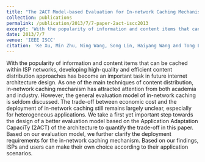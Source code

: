 ```yaml
---
title: "The 2ACT Model-based Evaluation for In-network Caching Mechanism"
collection: publications
permalink: /publication/2013/7/7-paper-2act-iscc2013
excerpt: 'With the popularity of information and content items that can be cached within ISP networks, developing high-quality and efficient content distribution approaches has become an important task in future internet architecture design. As one of the main techniques of content distribution, in-network caching mechanism has attracted attention from both academia and industry. However, the general evaluation model of in-network caching is seldom discussed. The trade-off between economic cost and the deployment of in-network caching still remains largely unclear, especially for heterogeneous applications. We take a first yet important step towards the design of a better evaluation model based on the Application Adaptation CapaciTy (2ACT) of the architecture to quantify the trade-off in this paper. Based on our evaluation model, we further clarify the deployment requirements for the in-network caching mechanism. Based on our findings, ISPs and users can make their own choice according to their application scenarios.'
date: 2013/7/7
venue: 'IEEE ISCC'
citation: 'Ke Xu, Min Zhu, Ning Wang, Song Lin, Haiyang Wang and Tong Li, &quot;The 2ACT Model-based Evaluation for In-network Caching Mechanism.&quot; IEEE Symposium on Computers and Communications (ISCC), pp. 636-641, 2013.'
---
```

With the popularity of information and content items that can be cached within ISP networks, developing high-quality and efficient content distribution approaches has become an important task in future internet architecture design. As one of the main techniques of content distribution, in-network caching mechanism has attracted attention from both academia and industry. However, the general evaluation model of in-network caching is seldom discussed. The trade-off between economic cost and the deployment of in-network caching still remains largely unclear, especially for heterogeneous applications. We take a first yet important step towards the design of a better evaluation model based on the Application Adaptation CapaciTy (2ACT) of the architecture to quantify the trade-off in this paper. Based on our evaluation model, we further clarify the deployment requirements for the in-network caching mechanism. Based on our findings, ISPs and users can make their own choice according to their application scenarios.
